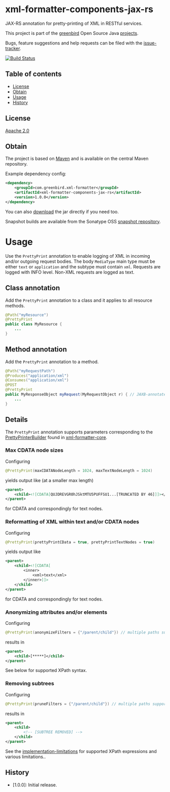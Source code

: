 # xml-formatter-components-jax-rs
JAX-RS annotation for pretty-printing of XML in RESTful services.

This project is part of the [greenbird] Open Source Java [projects].

Bugs, feature suggestions and help requests can be filed with the [issue-tracker].

[![Build Status][build-badge]][build-link]

## Table of contents
- [License](#license)
- [Obtain](#obtain)
- [Usage](#usage)
- [History](#history)

## License
[Apache 2.0]

## Obtain
The project is based on [Maven] and is available on the central Maven repository.

Example dependency config:

```xml
<dependency>
    <groupId>com.greenbird.xml-formatter</groupId>
    <artifactId>xml-formatter-components-jax-rs</artifactId>
    <version>1.0.0</version>
</dependency>
```

You can also [download] the jar directly if you need too.

Snapshot builds are available from the Sonatype OSS [snapshot repository].
# Usage
Use the `PrettyPrint` annotation to enable logging of XML in incoming and/or outgoing request bodies. The body `MediaType` main type must be either `text` or `application` and the subtype must contain `xml`. Requests are logged with INFO level. Non-XML requests are logged as text.

## Class annotation
Add the `PrettyPrint` annotation to a class and it applies to all resource methods.

```java
@Path("myResource")
@PrettyPrint
public class MyResource {
    ...
}
```

## Method annotation
Add the `PrettyPrint` annotation to a method.

```java
@Path("myRequestPath")
@Produces("application/xml")
@Consumes("application/xml")
@POST
@PrettyPrint
public MyResponseObject myRequest(MyRequestObject r) { // JAXB-annotated example objects
    ...
}
```

## Details
The `PrettyPrint` annotation supports parameters corresponding to the [PrettyPrinterBuilder] found in [xml-formatter-core].

### Max CDATA node sizes
Configuring

```java
@PrettyPrint(maxCDATANodeLength = 1024, maxTextNodeLength = 1024)
```

yields output like (at a smaller max length)

```xml
<parent>
    <child><![CDATA[QUJDREVGR0hJSktMTU5PUFFSU1...[TRUNCATED BY 46]]]></child>
</parent>
```

for CDATA and correspondingly for text nodes.
### Reformatting of XML within text and/or CDATA nodes
Configuring

```java
@PrettyPrint(prettyPrintCData = true, prettyPrintTextNodes = true)
```

yields output like

```xml
<parent>
    <child><![CDATA[
		<inner>
		    <xml>text</xml>
	    </inner>]]>
    </child>
</parent>
```

for CDATA and correspondingly for text nodes.

### Anonymizing attributes and/or elements
Configuring

```java
@PrettyPrint(anonymizeFilters = {"/parent/child"}) // multiple paths supported
```

results in 

```xml
<parent>
    <child>[*****]</child>
</parent>
```

See below for supported XPath syntax.
### Removing subtrees
Configuring

```java
@PrettyPrint(pruneFilters = {"/parent/child"}) // multiple paths supported
```

results in

```xml
<parent>
	<child>
	    <!-- [SUBTREE REMOVED] -->
    </child>
</parent>
```

See the [implementation-limitations] for supported XPath expressions and various limitations..

## History
- [1.0.0]: Initial release.


[greenbird]:           http://greenbird.com/
[issue-tracker]:       https://github.com/greenbird/xml-formatter-components/issues
[Apache 2.0]:          http://www.apache.org/licenses/LICENSE-2.0.html
[projects]:            http://greenbird.github.io/
[Maven]:               http://maven.apache.org/
[download]:            http://search.maven.org/#search|ga|1|xml-formatter-components
[build-badge]:         https://build.greenbird.com/job/xml-formatter-components/badge/icon
[build-link]:          https://build.greenbird.com/job/xml-formatter-components/
[snapshot repository]: https://oss.sonatype.org/content/repositories/snapshots/com/greenbird/xml-formatter-components
[xml-formatter-core]:  https://github.com/greenbird/xml-formatter-core
[PrettyPrinterBuilder]: https://github.com/greenbird/xml-formatter-core/blob/master/src/main/java/com/greenbird/xml/prettyprinter/PrettyPrinterBuilder.java
[implementation-limitations]: https://github.com/greenbird/xml-formatter-core/blob/master/README.md#implementation-limitations
